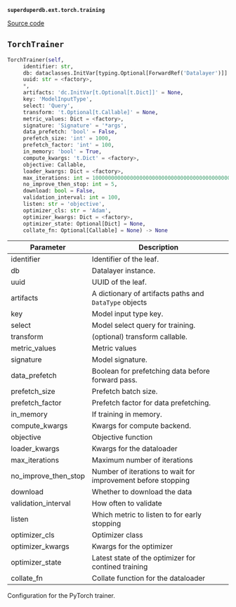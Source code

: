 **`superduperdb.ext.torch.training`** 

[Source code](https://github.com/SuperDuperDB/superduperdb/blob/main/superduperdb/ext/torch/training.py)

## `TorchTrainer` 

```python
TorchTrainer(self,
     identifier: str,
     db: dataclasses.InitVar[typing.Optional[ForwardRef('Datalayer')]] = None,
     uuid: str = <factory>,
     *,
     artifacts: 'dc.InitVar[t.Optional[t.Dict]]' = None,
     key: 'ModelInputType',
     select: 'Query',
     transform: 't.Optional[t.Callable]' = None,
     metric_values: Dict = <factory>,
     signature: 'Signature' = '*args',
     data_prefetch: 'bool' = False,
     prefetch_size: 'int' = 1000,
     prefetch_factor: 'int' = 100,
     in_memory: 'bool' = True,
     compute_kwargs: 't.Dict' = <factory>,
     objective: Callable,
     loader_kwargs: Dict = <factory>,
     max_iterations: int = 10000000000000000000000000000000000000000000000000000000000000000000000000000000000000000000000000000,
     no_improve_then_stop: int = 5,
     download: bool = False,
     validation_interval: int = 100,
     listen: str = 'objective',
     optimizer_cls: str = 'Adam',
     optimizer_kwargs: Dict = <factory>,
     optimizer_state: Optional[Dict] = None,
     collate_fn: Optional[Callable] = None) -> None
```
| Parameter | Description |
|-----------|-------------|
| identifier | Identifier of the leaf. |
| db | Datalayer instance. |
| uuid | UUID of the leaf. |
| artifacts | A dictionary of artifacts paths and `DataType` objects |
| key | Model input type key. |
| select | Model select query for training. |
| transform | (optional) transform callable. |
| metric_values | Metric values |
| signature | Model signature. |
| data_prefetch | Boolean for prefetching data before forward pass. |
| prefetch_size | Prefetch batch size. |
| prefetch_factor | Prefetch factor for data prefetching. |
| in_memory | If training in memory. |
| compute_kwargs | Kwargs for compute backend. |
| objective | Objective function |
| loader_kwargs | Kwargs for the dataloader |
| max_iterations | Maximum number of iterations |
| no_improve_then_stop | Number of iterations to wait for improvement before stopping |
| download | Whether to download the data |
| validation_interval | How often to validate |
| listen | Which metric to listen to for early stopping |
| optimizer_cls | Optimizer class |
| optimizer_kwargs | Kwargs for the optimizer |
| optimizer_state | Latest state of the optimizer for contined training |
| collate_fn | Collate function for the dataloader |

Configuration for the PyTorch trainer.

